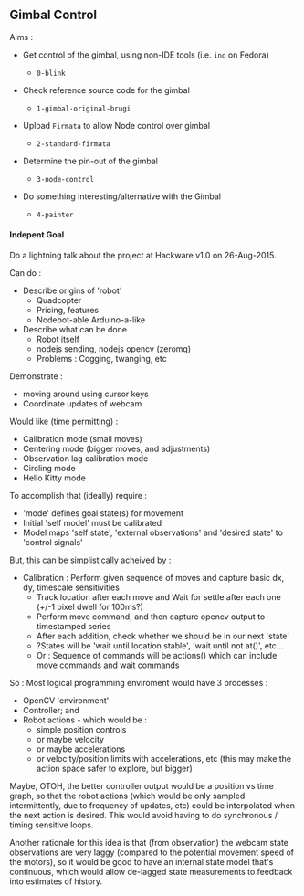 ## Gimbal Control

Aims :

* Get control of the gimbal, using non-IDE tools (i.e. ```ino``` on Fedora)
  - ```0-blink```

* Check reference source code for the gimbal
  - ```1-gimbal-original-brugi```

* Upload ```Firmata``` to allow Node control over gimbal
  - ```2-standard-firmata```

* Determine the pin-out of the gimbal 
  - ```3-node-control```

* Do something interesting/alternative with the Gimbal
  - ```4-painter```



#### Indepent Goal

Do a lightning talk about the project at Hackware v1.0 on 26-Aug-2015.

Can do : 

*  Describe origins of 'robot'
   +   Quadcopter
   +   Pricing, features
   +   Nodebot-able Arduino-a-like
*  Describe what can be done
   +   Robot itself
   +   nodejs sending, nodejs opencv (zeromq)
   +   Problems : Cogging, twanging, etc


Demonstrate :

*  moving around using cursor keys
*  Coordinate updates of webcam


Would like (time permitting) :

*  Calibration mode (small moves)
*  Centering mode (bigger moves, and adjustments)
*  Observation lag calibration mode
*  Circling mode
*  Hello Kitty mode


To accomplish that (ideally) require :

*  'mode' defines goal state(s) for movement
*  Initial 'self model' must be calibrated
*  Model maps 'self state', 'external observations' and 'desired state' to 'control signals'

But, this can be simplistically acheived by :

*  Calibration : Perform given sequence of moves and capture basic dx, dy, timescale sensitivities
   +   Track location after each move and Wait for settle after each one (+/-1 pixel dwell for 100ms?)
   +   Perform move command, and then capture opencv output to timestamped series
   +   After each addition, check whether we should be in our next 'state'
   +   ?States will be 'wait until location stable', 'wait until not at()', etc...
   +   Or : Sequence of commands will be actions() which can include move commands and wait commands

So : Most logical programming enviroment would have 3 processes : 

*  OpenCV 'environment'
*  Controller; and 
*  Robot actions - which would be :
   +  simple position controls 
   +  or maybe velocity 
   +  or maybe accelerations
   +  or velocity/position limits with accelerations, etc (this may make the action space safer to explore, but bigger)

Maybe, OTOH, the better controller output would be a position vs time graph, so that the robot actions (which would be only sampled intermittently, due to frequency of updates, etc) could be interpolated when the next action is desired.  This would avoid having to do synchronous / timing sensitive loops.  

Another rationale for this idea is that (from observation) the webcam state observations are very laggy (compared to the potential movement speed of the motors), so it would be good to have an internal state model that's continuous, which would allow de-lagged state measurements to feedback into estimates of history.
